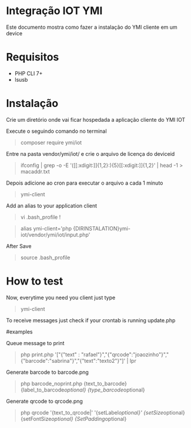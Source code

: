 # Integração IOT YMI

Este documento mostra como fazer a instalação do YMI cliente em um device

# Requisitos

* PHP CLI 7+
* lsusb 

# Instalação

Crie um diretório onde vai ficar hospedada a aplicação cliente do YMI IOT

Execute o seguindo comando no terminal

  > composer require ymi/iot

Entre na pasta vendor/ymi/iot/ e crie o arquivo de licença do deviceid

  > ifconfig  | grep -o -E '([[:xdigit:]]{1,2}:){5}[[:xdigit:]]{1,2}' | head -1 > macaddr.txt

Depois adicione ao cron para executar o arquivo a cada 1 minuto

 > ymi-client

Add an alias to your application client

  > vi .bash_profile !

  > alias ymi-client='php {DIRINSTALATION}ymi-iot/vendor/ymi/iot/input.php' 

After Save

  > source .bash_profile 
  
# How to test
  
Now, everytime you need you client just type

  > ymi-client
  
To receive messages just check if your crontab is running update.php

#examples

Queue message to print

> php print.php '["{\"text\" : \"rafael\"}","{\"qrcode\":\"joaozinho\"}","{\"barcode\":\"sabrina\"}","{\"text\":\"texto2\"}"]' | lpr

Generate barcode to barcode.png 

> php barcode_noprint.php {text_to_barcode} {label_to_barcode*optional} {type_barcode*optional}

Generate qrcode to qrcode.png

> php qrcode '{text_to_qrcode|' '{setLabel*optional}' {setSize*optional} {setFontSize*optional} {SetPadding*optional}







